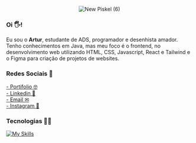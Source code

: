 <!--![Versão final](https://github.com/arttturslv/arttturslv/assets/115251355/567e1ab3-1767-4ed7-9a3b-a956b7021a8e) -->
<!--![Gif animado do artur dando um joinha, estilo pixel art.](https://github.com/arttturslv/arttturslv/assets/115251355/84e5eaca-0e30-46f0-9e6d-eb20a63e2344)-->
<div align="center">

![New Piskel (6)](https://github.com/arttturslv/arttturslv/assets/115251355/76c794e7-9bd9-499f-8f6d-0dc3e07ff722)

</div>

### Oi 🖐! 
Eu sou o **Artur**, estudante de ADS, programador e desenhista amador. Tenho conhecimentos em Java, mas meu foco é o frontend, no desenvolvimento web utilizando HTML, CSS, Javascript, React e Tailwind e o Figma para criação de projetos de websites.  



### Redes Sociais 📲
[- Portifolio 🤓](https://arttturslv.github.io/Website-Artttur/) <br>
[- Linkedin 💼](https://www.linkedin.com/in/arttturslv/) <br>
[- Email ✉](mailto:arttturslv@gmail.com) <br>
[- Instagram 📸](https://www.instagram.com/artur.pine/) <br>
</a>
</p>

### Tecnologias 👨‍💻
[![My Skills](https://skillicons.dev/icons?i=js,html,css,figma,react,tailwind,bootstrap,wordpress,git)](https://skillicons.dev)

<!--

![Artur status](https://github-readme-stats-eight-theta.vercel.app/api/top-langs/?username=arttturslv&layout=compact&langs_count=8&hide_border=true)
<br />

**arttturslv/arttturslv** is a ✨ _special_ ✨ repository because its `README.md` (this file) appears on your GitHub profile.

Here are some ideas to get you started:

- 🔭 I’m currently working on ...
- 🌱 I’m currently learning ...
- 👯 I’m looking to collaborate on ...
- 🤔 I’m looking for help with ...
- 💬 Ask me about ...
- 📫 How to reach me: ...
- 😄 Pronouns: ...
- ⚡ Fun fact: ...
-->
